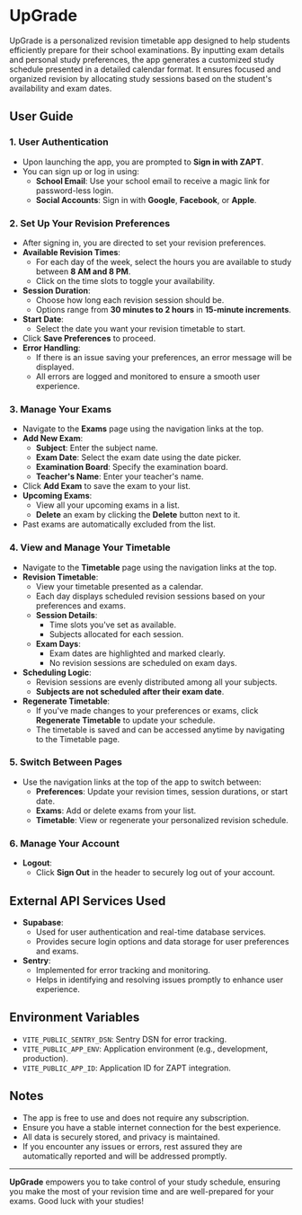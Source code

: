 # UpGrade

UpGrade is a personalized revision timetable app designed to help students efficiently prepare for their school examinations. By inputting exam details and personal study preferences, the app generates a customized study schedule presented in a detailed calendar format. It ensures focused and organized revision by allocating study sessions based on the student's availability and exam dates.

## User Guide

### 1. **User Authentication**

- Upon launching the app, you are prompted to **Sign in with ZAPT**.
- You can sign up or log in using:
  - **School Email**: Use your school email to receive a magic link for password-less login.
  - **Social Accounts**: Sign in with **Google**, **Facebook**, or **Apple**.

### 2. **Set Up Your Revision Preferences**

- After signing in, you are directed to set your revision preferences.
- **Available Revision Times**:
  - For each day of the week, select the hours you are available to study between **8 AM and 8 PM**.
  - Click on the time slots to toggle your availability.
- **Session Duration**:
  - Choose how long each revision session should be.
  - Options range from **30 minutes to 2 hours** in **15-minute increments**.
- **Start Date**:
  - Select the date you want your revision timetable to start.
- Click **Save Preferences** to proceed.
- **Error Handling**:
  - If there is an issue saving your preferences, an error message will be displayed.
  - All errors are logged and monitored to ensure a smooth user experience.

### 3. **Manage Your Exams**

- Navigate to the **Exams** page using the navigation links at the top.
- **Add New Exam**:
  - **Subject**: Enter the subject name.
  - **Exam Date**: Select the exam date using the date picker.
  - **Examination Board**: Specify the examination board.
  - **Teacher's Name**: Enter your teacher's name.
- Click **Add Exam** to save the exam to your list.
- **Upcoming Exams**:
  - View all your upcoming exams in a list.
  - **Delete** an exam by clicking the **Delete** button next to it.
- Past exams are automatically excluded from the list.

### 4. **View and Manage Your Timetable**

- Navigate to the **Timetable** page using the navigation links at the top.
- **Revision Timetable**:
  - View your timetable presented as a calendar.
  - Each day displays scheduled revision sessions based on your preferences and exams.
  - **Session Details**:
    - Time slots you've set as available.
    - Subjects allocated for each session.
  - **Exam Days**:
    - Exam dates are highlighted and marked clearly.
    - No revision sessions are scheduled on exam days.
- **Scheduling Logic**:
  - Revision sessions are evenly distributed among all your subjects.
  - **Subjects are not scheduled after their exam date**.
- **Regenerate Timetable**:
  - If you've made changes to your preferences or exams, click **Regenerate Timetable** to update your schedule.
  - The timetable is saved and can be accessed anytime by navigating to the Timetable page.

### 5. **Switch Between Pages**

- Use the navigation links at the top of the app to switch between:
  - **Preferences**: Update your revision times, session durations, or start date.
  - **Exams**: Add or delete exams from your list.
  - **Timetable**: View or regenerate your personalized revision schedule.

### 6. **Manage Your Account**

- **Logout**:
  - Click **Sign Out** in the header to securely log out of your account.

## External API Services Used

- **Supabase**:
  - Used for user authentication and real-time database services.
  - Provides secure login options and data storage for user preferences and exams.
- **Sentry**:
  - Implemented for error tracking and monitoring.
  - Helps in identifying and resolving issues promptly to enhance user experience.

## Environment Variables

- `VITE_PUBLIC_SENTRY_DSN`: Sentry DSN for error tracking.
- `VITE_PUBLIC_APP_ENV`: Application environment (e.g., development, production).
- `VITE_PUBLIC_APP_ID`: Application ID for ZAPT integration.

## Notes

- The app is free to use and does not require any subscription.
- Ensure you have a stable internet connection for the best experience.
- All data is securely stored, and privacy is maintained.
- If you encounter any issues or errors, rest assured they are automatically reported and will be addressed promptly.

---

**UpGrade** empowers you to take control of your study schedule, ensuring you make the most of your revision time and are well-prepared for your exams. Good luck with your studies!